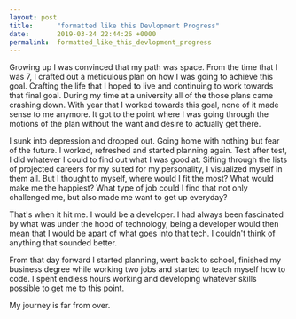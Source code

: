 ```yaml
---
layout: post
title:      "formatted like this Devlopment Progress"
date:       2019-03-24 22:44:26 +0000
permalink:  formatted_like_this_devlopment_progress
---
```





Growing up I was convinced that my path was space. From the time that I was 7, I crafted out a meticulous plan on how I was going to achieve this goal. Crafting the life that I hoped to live and continuing to work towards that final goal. During my time at a university all of the those plans came crashing down. With year that I worked towards this goal, none of it made sense to me anymore. It got to the point where I was going through the  motions of the plan without the want and desire to actually get there. 

I sunk into depression and dropped out. Going home with nothing but fear of the future. I worked, refreshed and started planning again. Test after test, I did whatever I could to find out what I was good at. Sifting through the lists of projected careers for my suited for my personality, I visualized myself in them all. But I thought to myself, where would I fit the most? What would make me the happiest? What type of job could I find that not only challenged me, but also made me want to get up everyday? 

That's when it hit me. I would be a developer. I had always been fascinated by what was under the hood of technology, being a developer would then mean that I would be apart of what goes into that tech. I couldn't think of anything that sounded better. 

From that day forward I started planning, went back to school, finished my business degree while working two jobs and started to teach myself how to code. I spent endless hours working and developing whatever skills possible to get me to this point. 

My journey is far from over. 
